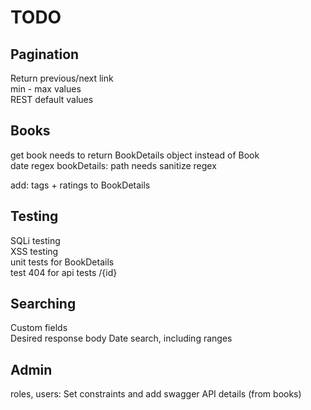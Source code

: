 # TODO

## Pagination
Return previous/next link  
min - max values  
REST default values  

## Books
get book needs to return BookDetails object instead of Book  
date regex
bookDetails: path needs sanitize regex

add: tags + ratings to BookDetails

## Testing
SQLi testing  
XSS testing  
unit tests for BookDetails  
test 404 for api tests /{id}

## Searching
Custom fields   
Desired response body
Date search, including ranges  

## Admin
roles, users: Set constraints and add swagger API details (from books)  



